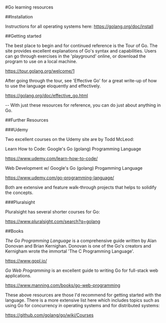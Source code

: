 

#Go learning resources

##Installation

Instructions for all operating systems here:
https://golang.org/doc/install

##Getting started

The best place to begin and for continued reference is the Tour of Go. The site provides excellent explanations of Go's syntax and capabilities. Users can go through exercises in the 'playground' online, or download the program to use on a local machine.

https://tour.golang.org/welcome/1

After going through the tour, see 'Effective Go' for a great write-up of how to use the language eloquently and effectively.

https://golang.org/doc/effective_go.html

-- With just these resources for reference, you can do just about anything in Go. 

##Further Resources

###Udemy

Two excellent courses on the Udemy site are by Todd McLeod:

Learn How to Code: Google's Go (golang) Programming Language

https://www.udemy.com/learn-how-to-code/

Web Development w/ Google's Go (golang) Progamming Language

https://www.udemy.com/go-programming-language/

Both are extensive and feature walk-through projects that helps to solidify the concepts.

###Pluralsight

Pluralsight has several shorter courses for Go:

https://www.pluralsight.com/search?q=golang

##Books

*The Go Programming Language* is a comprehensive guide written by Alan Donovan and Brian Kernighan. Donovan is one of the Go's creators and Kernigham wrote the immortal 'The C Programming Language'.

https://www.gopl.io/

*Go Web Programming* is an excellent guide to writing Go for full-stack web applications.

https://www.manning.com/books/go-web-programming


These above resources are those I'd recommend for getting started with the language. There is a more extensive list here which includes topics such as using Go for concurrency in operating systems and for distributed systems:

https://github.com/golang/go/wiki/Courses






